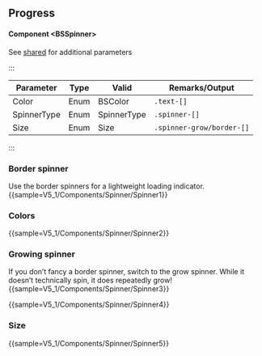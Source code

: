 ## Progress

#### Component \<BSSpinner\>
See [shared](layout/shared) for additional parameters
    
:::

| Parameter   | Type | Valid       | Remarks/Output            | 
|-------------|------|-------------|---------------------------|
| Color       | Enum | BSColor     | `.text-[]`                | {.table-striped .p-2}
| SpinnerType | Enum | SpinnerType | `.spinner-[]`             |
| Size        | Enum | Size        | `.spinner-grow/border-[]` |

:::

### Border spinner
Use the border spinners for a lightweight loading indicator.
{{sample=V5_1/Components/Spinner/Spinner1}}

### Colors
{{sample=V5_1/Components/Spinner/Spinner2}}

### Growing spinner
If you don’t fancy a border spinner, switch to the grow spinner. While it doesn’t technically spin, it does repeatedly grow!
{{sample=V5_1/Components/Spinner/Spinner3}}

{{sample=V5_1/Components/Spinner/Spinner4}}

### Size
{{sample=V5_1/Components/Spinner/Spinner5}}